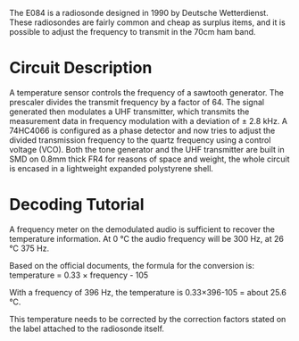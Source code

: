 The E084 is a radiosonde designed in 1990 by Deutsche Wetterdienst. These radiosondes are fairly common and cheap as surplus items, and it is possible to adjust the frequency to transmit in the 70cm ham band.

# Circuit Description
A temperature sensor controls the frequency of a sawtooth generator. The prescaler divides the transmit frequency by a factor of 64. The signal generated then modulates a UHF transmitter, which transmits the measurement data in frequency modulation with a deviation of ± 2.8 kHz. A 74HC4066 is configured as a phase detector and now tries to adjust the divided transmission frequency to the quartz frequency using a control voltage (VCO). Both the tone generator and the UHF transmitter are built in SMD on 0.8mm thick FR4 for reasons of space and weight, the whole circuit is encased in a lightweight expanded polystyrene shell.

# Decoding Tutorial
A frequency meter on the demodulated audio is sufficient to recover the temperature information. At 0 °C the audio frequency will be 300 Hz, at 26 °C 375 Hz.

Based on the official documents, the formula for the conversion is: temperature = 0.33 × frequency - 105

With a frequency of 396 Hz, the temperature is 0.33×396-105 = about 25.6 °C.

This temperature needs to be corrected by the correction factors stated on the label attached to the radiosonde itself.